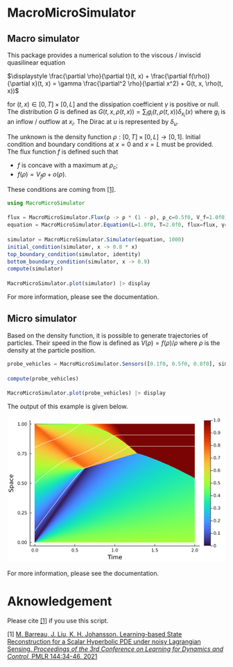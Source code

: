 # MacroMicroSimulator

## Macro simulator

This package provides a numerical solution to the viscous / inviscid quasilinear equation

$\displaystyle \frac{\partial \rho}{\partial t}(t, x) + \frac{\partial f(\rho)}{\partial x}(t, x) = \gamma \frac{\partial^2 \rho}{\partial x^2} + G(t, x, \rho(t, x))$

for $(t, x) \in [0, T] \times [0, L]$ and the dissipation coefficient $\gamma$ is positive or null. The distribution $G$ is defined as $G(t, x, \rho(t, x)) = \sum_i g_i(t, \rho(t, x)) \delta_{x_i}(x)$ where $g_i$ is an inflow / outflow at $x_i$. The Dirac at $u$ is represented by $\delta_u$.

The unknown is the density function $\rho: [0, T] \times [0, L] \to [0, 1]$. Initial condition and boundary conditions at $x = 0$ and $x = L$ must be provided. The flux function $f$ is defined such that
* $f$ is concave with a maximum at $\rho_c$;
* $f(\rho) = V_f\rho + o(\rho)$.

These conditions are coming from [[1]](http://proceedings.mlr.press/v144/barreau21a.html).

```julia
using MacroMicroSimulator

flux = MacroMicroSimulator.Flux(ρ -> ρ * (1 - ρ), ρ_c=0.5f0, V_f=1.0f0)
equation = MacroMicroSimulator.Equation(L=1.0f0, T=2.0f0, flux=flux, γ=0)

simulator = MacroMicroSimulator.Simulator(equation, 1000)
initial_condition(simulator, x -> 0.8 * x)
top_boundary_condition(simulator, identity)
bottom_boundary_condition(simulator, x -> 0.9)
compute(simulator)

MacroMicroSimulator.plot(simulator) |> display
```

For more information, please see the documentation.

## Micro simulator

Based on the density function, it is possible to generate trajectories of particles. Their speed in the flow is defined as $V(\rho) = f(\rho) / \rho$ where $\rho$ is the density at the particle position.

```julia
probe_vehicles = MacroMicroSimulator.Sensors([0.1f0, 0.5f0, 0.8f0], simulator)

compute(probe_vehicles)

MacroMicroSimulator.plot(probe_vehicles) |> display
```

The output of this example is given below.

![simulation image](figs/simulation.png)

For more information, please see the documentation.

# Aknowledgement

Please cite [[1]](http://proceedings.mlr.press/v144/barreau21a.html) if you use this script.

[1] [M. Barreau, J. Liu, K. H. Johansson. Learning-based State Reconstruction
for a Scalar Hyperbolic PDE under noisy Lagrangian Sensing, *Proceedings of the 3rd Conference on Learning for Dynamics and Control*, PMLR 144:34-46, 2021](http://proceedings.mlr.press/v144/barreau21a.html)